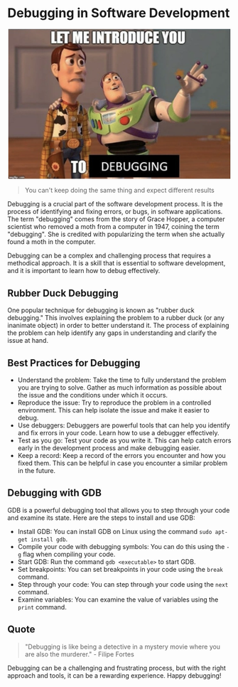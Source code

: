 # Debugging in Software Development


<p align="center">  
<img src ="./debugging.png" width="500">
</p>

> You can't keep doing the same thing and expect different results

Debugging is a crucial part of the software development process. It is the process of identifying and fixing errors, or bugs, in software applications. The term "debugging" comes from the story of Grace Hopper, a computer scientist who removed a moth from a computer in 1947, coining the term "debugging". She is credited with popularizing the term when she actually found a moth in the computer.

Debugging can be a complex and challenging process that requires a methodical approach. It is a skill that is essential to software development, and it is important to learn how to debug effectively.

## Rubber Duck Debugging

One popular technique for debugging is known as "rubber duck debugging." This involves explaining the problem to a rubber duck (or any inanimate object) in order to better understand it. The process of explaining the problem can help identify any gaps in understanding and clarify the issue at hand.

## Best Practices for Debugging

- Understand the problem: Take the time to fully understand the problem you are trying to solve. Gather as much information as possible about the issue and the conditions under which it occurs.
- Reproduce the issue: Try to reproduce the problem in a controlled environment. This can help isolate the issue and make it easier to debug.
- Use debuggers: Debuggers are powerful tools that can help you identify and fix errors in your code. Learn how to use a debugger effectively.
- Test as you go: Test your code as you write it. This can help catch errors early in the development process and make debugging easier.
- Keep a record: Keep a record of the errors you encounter and how you fixed them. This can be helpful in case you encounter a similar problem in the future.

## Debugging with GDB

GDB is a powerful debugging tool that allows you to step through your code and examine its state. Here are the steps to install and use GDB:

- Install GDB: You can install GDB on Linux using the command `sudo apt-get install gdb`.
- Compile your code with debugging symbols: You can do this using the `-g` flag when compiling your code.
- Start GDB: Run the command `gdb <executable>` to start GDB.
- Set breakpoints: You can set breakpoints in your code using the `break` command.
- Step through your code: You can step through your code using the `next` command.
- Examine variables: You can examine the value of variables using the `print` command.

## Quote

> "Debugging is like being a detective in a mystery movie where you are also the murderer." - Filipe Fortes

Debugging can be a challenging and frustrating process, but with the right approach and tools, it can be a rewarding experience. Happy debugging!
